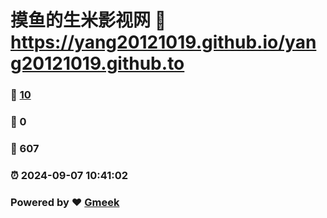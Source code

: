 # 摸鱼的生米影视网 :link: https://yang20121019.github.io/yang20121019.github.to 
### :page_facing_up: [10](https://yang20121019.github.io/yang20121019.github.to/tag.html) 
### :speech_balloon: 0 
### :hibiscus: 607 
### :alarm_clock: 2024-09-07 10:41:02 
### Powered by :heart: [Gmeek](https://github.com/Meekdai/Gmeek)
